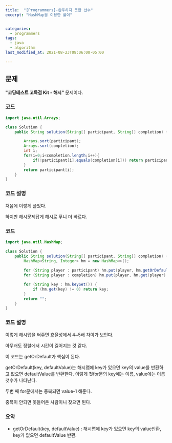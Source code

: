 ```yaml
---
title:  "[Programmers]-완주하지 못한 선수"
excerpt: "HashMap을 이용한 풀이"


categories:
  - programmers
tags:
  - java
  - algorithm
last_modified_at: 2021-08-23T08:06:00-05:00

---
```


## 문제

**"코딩테스트 고득점 Kit - 해시"** 문제이다.

### 코드

```java
import java.util.Arrays;

class Solution {
    public String solution(String[] participant, String[] completion) {

        Arrays.sort(participant);
        Arrays.sort(completion);
        int i;
        for(i=0;i<completion.length;i++){
            if(!participant[i].equals(completion[i])) return participant[i];
        }
        return participant[i];
    }
}
```

### 코드 설명

처음에 이렇게 풀었다.

하지만 해시문제답게 해시로 푸니 더 빠르다.


### 코드

```java
import java.util.HashMap;

class Solution {
    public String solution(String[] participant, String[] completion) {
        HashMap<String, Integer> hm = new HashMap<>();
        
        for (String player : participant) hm.put(player, hm.getOrDefault(player, 0) + 1);
        for (String player : completion) hm.put(player, hm.get(player) - 1);

        for (String key : hm.keySet()) { 
            if (hm.get(key) != 0) return key;
        }
        return "";
    }
}
```

### 코드 설명

이렇게 해시맵을 써주면 효율성에서 4~5배 차이가 보인다.

아무래도 정렬에서 시간이 길어지는 것 같다.

이 코드는 getOrDefault가 핵심이 된다.

getOrDefault(key, defaultValue)는 해시맵에 key가 있으면 key의 value를 반환하고 없으면 defaultValue를 반환한다.
이렇게 첫for문의  key에는 이름, value에는 이름 갯수가 나타난다.

두번 째 for문에서는 중복되면 value-1 해준다.

중복이 안되면 못들어온 사람이니 찾으면 된다.

### 요약

- getOrDefault(key, defaultValue) : 해시맵에 key가 있으면 key의 value반환, key가 없으면 defaultValue 반환. 

